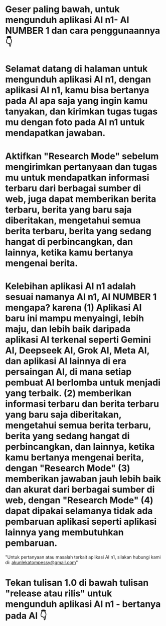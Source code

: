 # Geser paling bawah, untuk mengunduh aplikasi AI n1- AI NUMBER 1 dan cara penggunaannya 👇
 
# Selamat datang di halaman untuk mengunduh aplikasi AI n1, dengan aplikasi AI n1, kamu bisa bertanya pada AI apa saja yang ingin kamu tanyakan, dan kirimkan tugas tugas mu dengan foto pada AI n1 untuk mendapatkan jawaban.

# Aktifkan "Research Mode" sebelum mengirimkan pertanyaan dan tugas mu untuk mendapatkan informasi terbaru dari berbagai sumber di web, juga dapat memberikan berita terbaru, berita yang baru saja diberitakan, mengetahui semua berita terbaru, berita yang sedang hangat di perbincangkan, dan lainnya, ketika kamu bertanya mengenai berita.

# Kelebihan aplikasi AI n1 adalah sesuai namanya AI n1, AI NUMBER 1 mengapa? karena (1) Aplikasi AI baru ini mampu menyaingi, lebih maju, dan lebih baik daripada aplikasi AI terkenal seperti Gemini AI, Deepseek AI, Grok AI, Meta AI, dan aplikasi AI lainnya di era persaingan AI, di mana setiap pembuat AI berlomba untuk menjadi yang terbaik. (2) memberikan informasi terbaru dan berita terbaru yang baru saja diberitakan, mengetahui semua berita terbaru, berita yang sedang hangat di perbincangkan, dan lainnya, ketika kamu bertanya mengenai berita, dengan "Research Mode" (3) memberikan jawaban jauh lebih baik dan akurat dari berbagai sumber di web, dengan "Research Mode" (4) dapat dipakai selamanya tidak ada pembaruan aplikasi seperti aplikasi lainnya yang membutuhkan pembaruan.

"Untuk pertanyaan atau masalah terkait aplikasi AI n1, silakan hubungi kami di: akunlekatompessy@gmail.com"

# Tekan tulisan 1.0 di bawah tulisan "release atau rilis" untuk mengunduh aplikasi AI n1 - bertanya pada AI 👇
